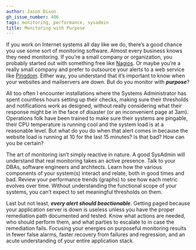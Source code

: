 ```yaml
---
author: Jason Dixon
gh_issue_number: 406
tags: monitoring, performance, sysadmin
title: Monitoring with Purpose
---
```




If you work on Internet systems all day like we do, there’s a good chance you use some sort of monitoring software. Almost every business knows they need monitoring. If you’re a small company or organization, you probably started out with something free like [Nagios](https://www.nagios.org/). Or maybe you’re a really small company and prefer to outsource your alerts to a web service like [Pingdom](https://www.pingdom.com/). Either way, you understand that it’s important to know when your websites and mailservers are down. But do you monitor with ***purpose***?

All too often I encounter installations where the Systems Administrator has spent countless hours setting up their checks, making sure their thresholds and notifications work as designed, without really considering what their response might be in the face of disaster (or an inconvenient page at 3am). Operations folk have been trained to make sure their systems are pingable, their CPU temperature is running cool and the system load is at a reasonable level. But what do you do when that alert comes in because the website load is running at 10 for the last 15 minutes? Is that bad? How can you be certain?

The art of monitoring isn’t simply reactive in nature. A good SysAdmin will understand that real monitoring takes an active presence. Talk to your DBAs, software engineers and architects. Learn how the various components of your system(s) interact and relate, both in good times and bad. Review your performance trends (graphs) to see how each metric evolves over time. Without understanding the functional scope of your systems, you can’t expect to set meaningful thresholds on them.

Last but not least, ***every alert ******should be******actionable***. Getting paged because your application server is down is useless unless you have the proper remediation path documented and tested. Know what actions are needed, who should perform them, and what parties to escalate to in case the remediation fails. Focusing your energies on purposeful monitoring results in fewer false alarms, faster recovery from failures and regression, and an acute understanding of your entire application stack.


